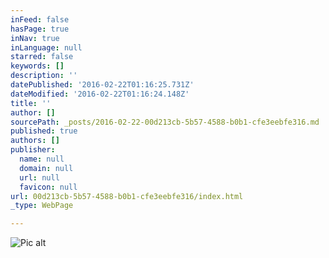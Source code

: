 ```yaml
---
inFeed: false
hasPage: true
inNav: true
inLanguage: null
starred: false
keywords: []
description: ''
datePublished: '2016-02-22T01:16:25.731Z'
dateModified: '2016-02-22T01:16:24.148Z'
title: ''
author: []
sourcePath: _posts/2016-02-22-00d213cb-5b57-4588-b0b1-cfe3eebfe316.md
published: true
authors: []
publisher:
  name: null
  domain: null
  url: null
  favicon: null
url: 00d213cb-5b57-4588-b0b1-cfe3eebfe316/index.html
_type: WebPage

---
```

![Pic alt](https://s3-us-west-2.amazonaws.com/the-grid-img/p/6233f6828f327b202e49435928f21d936b0b7494.jpg)